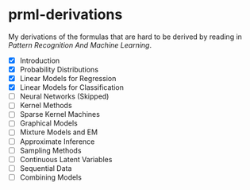 # prml-derivations

My derivations of the formulas that are hard to be derived by reading in *Pattern Recognition And Machine Learning*.

- [x] Introduction
- [x] Probability Distributions
- [x] Linear Models for Regression
- [x] Linear Models for Classification
- [ ] Neural Networks (Skipped)
- [ ] Kernel Methods
- [ ] Sparse Kernel Machines
- [ ] Graphical Models
- [ ] Mixture Models and EM
- [ ] Approximate Inference
- [ ] Sampling Methods
- [ ] Continuous Latent Variables
- [ ] Sequential Data
- [ ] Combining Models
